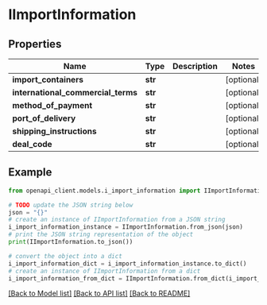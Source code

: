 # IImportInformation


## Properties

Name | Type | Description | Notes
------------ | ------------- | ------------- | -------------
**import_containers** | **str** |  | [optional] 
**international_commercial_terms** | **str** |  | [optional] 
**method_of_payment** | **str** |  | [optional] 
**port_of_delivery** | **str** |  | [optional] 
**shipping_instructions** | **str** |  | [optional] 
**deal_code** | **str** |  | [optional] 

## Example

```python
from openapi_client.models.i_import_information import IImportInformation

# TODO update the JSON string below
json = "{}"
# create an instance of IImportInformation from a JSON string
i_import_information_instance = IImportInformation.from_json(json)
# print the JSON string representation of the object
print(IImportInformation.to_json())

# convert the object into a dict
i_import_information_dict = i_import_information_instance.to_dict()
# create an instance of IImportInformation from a dict
i_import_information_from_dict = IImportInformation.from_dict(i_import_information_dict)
```
[[Back to Model list]](../README.md#documentation-for-models) [[Back to API list]](../README.md#documentation-for-api-endpoints) [[Back to README]](../README.md)


